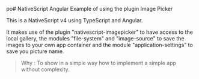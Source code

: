 po# NativeScript Angular Example of using the plugin Image Picker

This is a  NativeScript v4 using TypeScript and Angular.

It makes use of the plugin "nativescript-imagepicker" to have access to the local gallery, the modules "file-system" and "image-source" to save the images to your own app container and the module "application-settings" to save you picture name.

> Why : To show in a simple way how to implement a simple app without complexity.
